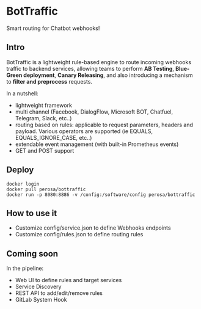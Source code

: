 # BotTraffic

Smart routing for Chatbot webhooks!

## Intro

BotTraffic is a lightweight rule-based engine to route incoming webhooks traffic to backend services, allowing teams to perform **AB Testing**, **Blue-Green deployment**, **Canary Releasing**, and 
also introducing a mechanism to **filter and preprocess** requests.

In a nutshell:
- lightweight framework 
- multi channel (Facebook, DialogFlow, Microsoft BOT, Chatfuel, Telegram, Slack, etc..)
- routing based on rules: applicable to request parameters, headers and payload. Various operators are supported (ie EQUALS, EQUALS_IGNORE_CASE, etc..)
- extendable event management (with built-in Prometheus events)
- GET and POST support

## Deploy 

```
docker login
docker pull perosa/bottraffic
docker run -p 8080:8886 -v /config:/software/config perosa/bottraffic
```

## How to use it

* Customize config/service.json to define Webhooks endpoints
* Customize config/rules.json to define routing rules


## Coming soon

In the pipeline:
- Web UI to define rules and target services
- Service Discovery
- REST API to add/edit/remove rules
- GitLab System Hook


